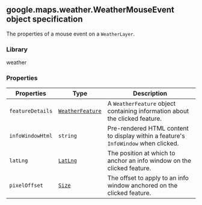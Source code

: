 <h2 id="WeatherMouseEvent">
google.maps.weather.WeatherMouseEvent
object specification
</h2><p>The properties of a mouse event on a <code>WeatherLayer</code>.</p><h3>Library</h3><p>weather</p><h3>Properties</h3><table summary="interface WeatherMouseEvent - Properties" width="100%">
<thead>
<tr><th>Properties</th>
<th>Type</th>
<th>Description</th>
</tr></thead>
<tbody>
<tr>
<td><code>featureDetails</code></td>
<td><code><a href="#WeatherFeature">WeatherFeature</a></code></td>
<td>A <code>WeatherFeature</code> object containing information about the clicked feature.</td>
</tr>
<tr>
<td><code>infoWindowHtml</code></td>
<td><code>string</code></td>
<td>Pre-rendered HTML content to display within a feature's <code>InfoWindow</code> when clicked.</td>
</tr>
<tr>
<td><code>latLng</code></td>
<td><code><a href="#LatLng">LatLng</a></code></td>
<td>The position at which to anchor an info window on the clicked feature.</td>
</tr>
<tr>
<td><code>pixelOffset</code></td>
<td><code><a href="#Size">Size</a></code></td>
<td>The offset to apply to an info window anchored on the clicked feature.</td>
</tr>
</tbody>
</table>